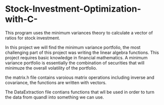 # Stock-Investment-Optimization-with-C-

This program uses the minimum variances theory to calculate a vector of ratios for stock investment.

In this project we will find the minimum variance portfolio, the most challenging part of this project was writing the linear algebra functions. This project requires basic knowledge in financial mathematics. A minimum variance portfolio is essentially the combination of securities that will minimuze the overall volatility of the portfolio. 

the matrix.h file contains varoious matrix operations including inverse and covariance, the functions are written with vectors.

The DataExtraction file contians functions that wll be used in order to turn the data from quandl into something we can use.
